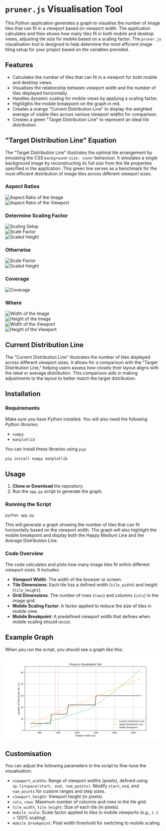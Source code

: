 # `pruner.js` Visualisation Tool

This Python application generates a graph to visualise the number of image tiles that can fit in a viewport based on viewport width. The application calculates and then shows how many tiles fit in both mobile and desktop views, adjusting tile size for mobile based on a scaling factor. The `pruner.js` visualisation tool is designed to help determine the most efficient image tiling setup for your project based on the variables provided.

## Features

- Calculates the number of tiles that can fit in a viewport for both mobile and desktop views.
- Visualises the relationship between viewport width and the number of tiles displayed horizontally.
- Handles dynamic scaling for mobile views by applying a scaling factor.
- Highlights the mobile breakpoint on the graph in red.
- Creates a orange "Current Distribution Line" to display the weighted average of visible tiles across various viewport widths for comparison.
- Creates a green "Target Distribution Line" to represent an ideal tile distribution.

## "Target Distribution Line" Equation

The "Target Distribution Line" illustrates the optimal tile arrangement by emulating the CSS `background-size: cover` behaviour. It simulates a single background image by reconstructing its full size from the tile properties specified in the application. This green line serves as a benchmark for the most efficient distribution of image tiles across different viewport sizes.

### Aspect Ratios
![Aspect Ratio of the Image](https://latex.codecogs.com/svg.latex?{\color{white}\text{Aspect%20Ratio%20Image}%20=%20\frac{W_i}{H_i}})<br>
![Aspect Ratio of the Viewport](https://latex.codecogs.com/svg.latex?{\color{white}\text{Aspect%20Ratio%20Viewport}%20=%20\frac{W_v}{H_v}})

### Determine Scaling Factor
![Scaling Setup](https://latex.codecogs.com/svg.latex?{\color{white}\text{If%20}\frac{W_v}{H_v}%20>%20\frac{W_i}{H_i}})<br>
![Scale Factor](https://latex.codecogs.com/svg.latex?{\color{white}\text{Scale%20Factor}%20=%20\frac{W_v}{W_i}})<br>
![Scaled Height](https://latex.codecogs.com/svg.latex?{\color{white}\text{Scaled%20Height}%20=%20\frac{W_v}{\text{Aspect%20Ratio}_{\text{image}}}})

### Otherwise
![Scale Factor](https://latex.codecogs.com/svg.latex?{\color{white}\text{Scale%20Factor}%20=%20\frac{H_v}{H_i}})<br>
![Scaled Height](https://latex.codecogs.com/svg.latex?{\color{white}\text{Scaled%20Height}%20=%20H_v})

### Coverage
![Coverage](https://latex.codecogs.com/svg.latex?{\color{white}\text{Coverage}%20=%20\left(\frac{W_v}{W_i}\right)%20\times%20\left(\frac{H_v}{H_i}\right)})

### Where
![Width of the Image](https://latex.codecogs.com/svg.latex?{\color{white}W_i%20=%20\text{Width%20of%20the%20image}})<br>
![Height of the Image](https://latex.codecogs.com/svg.latex?{\color{white}H_i%20=%20\text{Height%20of%20the%20image}})<br>
![Width of the Viewport](https://latex.codecogs.com/svg.latex?{\color{white}W_v%20=%20\text{Width%20of%20the%20viewport}})<br>
![Height of the Viewport](https://latex.codecogs.com/svg.latex?{\color{white}H_v%20=%20\text{Height%20of%20the%20viewport}})<br>

## Current Distribution Line

The "Current Distribution Line" illustrates the number of tiles displayed across different viewport sizes. It allows for a comparison with the "Target Distribution Line," helping users assess how closely their layout aligns with the ideal or average distribution. This comparison aids in making adjustments to the layout to better match the target distribution.

## Installation

### Requirements

Make sure you have Python installed. You will also need the following Python libraries:
- `numpy`
- `matplotlib`

You can install these libraries using `pip`:

```bash
pip install numpy matplotlib
```

## Usage

1. **Clone or Download** the repository.
2. Run the `app.py` script to generate the graph.

### Running the Script

```bash
python app.py
```

This will generate a graph showing the number of tiles that can fit horizontally based on the viewport width. The graph will also highlight the mobile breakpoint and display both the Happy Medium Line and the Average Distribution Line.

### Code Overview

The code calculates and plots how many image tiles fit within different viewport sizes. It includes:

- **Viewport Width**: The width of the browser or screen.
- **Tile Dimensions**: Each tile has a defined width (`tile_width`) and height (`tile_height`).
- **Grid Dimensions**: The number of rows (`rows`) and columns (`cols`) in the image grid.
- **Mobile Scaling Factor**: A factor applied to reduce the size of tiles in mobile view.
- **Mobile Breakpoint**: A predefined viewport width that defines when mobile scaling should occur.

## Example Graph

When you run the script, you should see a graph like this:

![Graph Example](./example.png)

## Customisation

You can adjust the following parameters in the script to fine-tune the visualisation:

- `viewport_widths`: Range of viewport widths (pixels), defined using `np.linspace(start, end, num_points)`. Modify `start`, `end`, and `num_points` for custom ranges and step sizes.
- `viewport_height`: Viewport height (in pixels).
- `cols`, `rows`: Maximum number of columns and rows in the tile grid.
- `tile_width`, `tile_height`: Size of each tile (in pixels).
- `mobile_scale`: Scale factor applied to tiles in mobile viewports (e.g., `1.2` = 120% scaling).
- `mobile_breakpoint`: Pixel width threshold for switching to mobile scaling.